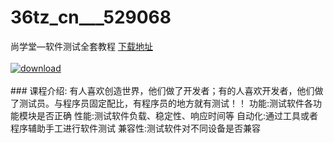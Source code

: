 # 36tz_cn___529068
尚学堂—软件测试全套教程
[下载地址](http://www.36tz.cn/article/529068 "下载地址")
<br/></br>[![download](http://36tz.cn/muke_img/2019_11_356-90-300x233.jpg "下载地址")](http://www.36tz.cn/article/529068 "下载地址")
<br/></br>### 课程介绍:
有人喜欢创造世界，他们做了开发者；有的人喜欢开发者，他们做了测试员。与程序员固定配比，有程序员的地方就有测试！！
功能:测试软件各功能模块是否正确
性能:测试软件负载、稳定性、响应时间等
自动化:通过工具或者程序辅助手工进行软件测试
兼容性:测试软件对不同设备是否兼容


